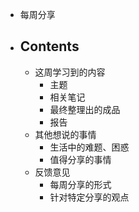 - 每周分享
- ## Contents
	- 这周学习到的内容
		- 主题
		- 相关笔记
		- 最终整理出的成品
		- 报告
	- 其他想说的事情
		- 生活中的难题、困惑
		- 值得分享的事情
	- 反馈意见
		- 每周分享的形式
		- 针对特定分享的观点